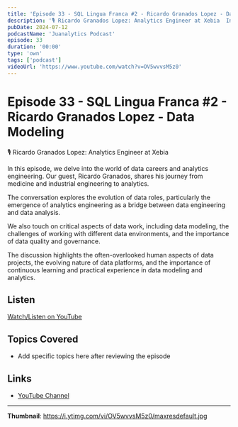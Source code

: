 ```yaml
---
title: 'Episode 33 - SQL Lingua Franca #2 - Ricardo Granados Lopez - Data Modeling'
description: '🎙️ ⁠Ricardo Granados Lopez: Analytics Engineer at Xebia  In this episode, we delve into the world of data careers and analytics engineering. Our guest, Ricardo Granados, shares his journey from medici...'
pubDate: 2024-07-12
podcastName: 'Juanalytics Podcast'
episode: 33
duration: '00:00'
type: 'own'
tags: ['podcast']
videoUrl: 'https://www.youtube.com/watch?v=OV5wvvsM5z0'
---
```


# Episode 33 - SQL Lingua Franca #2 - Ricardo Granados Lopez - Data Modeling

🎙️ ⁠Ricardo Granados Lopez: Analytics Engineer at Xebia

In this episode, we delve into the world of data careers and analytics engineering. Our guest, Ricardo Granados, shares his journey from medicine and industrial engineering to analytics.

The conversation explores the evolution of data roles, particularly the emergence of analytics engineering as a bridge between data engineering and data analysis. 

We also touch on critical aspects of data work, including data modeling, the challenges of working with different data environments, and the importance of data quality and governance.

The discussion highlights the often-overlooked human aspects of data projects, the evolving nature of data platforms, and the importance of continuous learning and practical experience in data modeling and analytics.

## Listen

[Watch/Listen on YouTube](https://www.youtube.com/watch?v=OV5wvvsM5z0)

## Topics Covered

- Add specific topics here after reviewing the episode

## Links

- [YouTube Channel](https://www.youtube.com/juanalytics)

---

**Thumbnail**: https://i.ytimg.com/vi/OV5wvvsM5z0/maxresdefault.jpg
